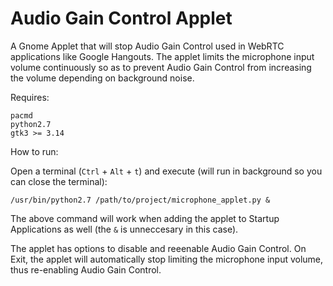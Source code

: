 # Audio Gain Control Applet
A Gnome Applet that will stop Audio Gain Control used in WebRTC applications like Google Hangouts. The applet limits the microphone input volume continuously so as to prevent Audio Gain Control from increasing the volume depending on background noise.

Requires:
```
pacmd
python2.7
gtk3 >= 3.14
```
How to run:

Open a terminal (`Ctrl` + `Alt` + `t`) and execute (will run in background so you can close the terminal):
```
/usr/bin/python2.7 /path/to/project/microphone_applet.py &
```

The above command will work when adding the applet to Startup Applications as well (the `&` is unneccesary in this case).

The applet has options to disable and reeenable Audio Gain Control. On Exit, the applet will automatically stop limiting the microphone input volume, thus re-enabling Audio Gain Control.
